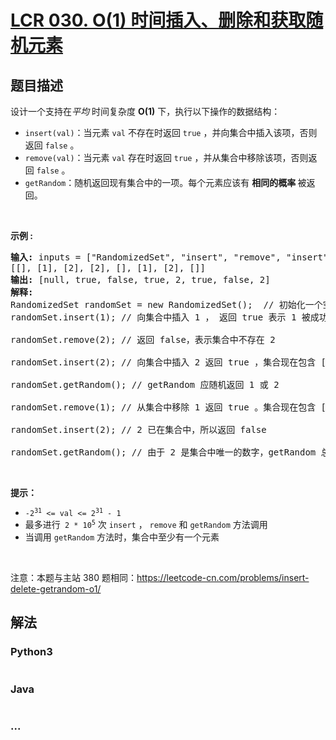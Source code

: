 # [LCR 030. O(1) 时间插入、删除和获取随机元素](https://leetcode.cn/problems/FortPu)



## 题目描述

<!-- 这里写题目描述 -->

<p>设计一个支持在<em>平均&nbsp;</em>时间复杂度 <strong>O(1)</strong>&nbsp;下，执行以下操作的数据结构：</p>

<ul>
	<li><code>insert(val)</code>：当元素 <code>val</code> 不存在时返回 <code>true</code>&nbsp;，并向集合中插入该项，否则返回 <code>false</code> 。</li>
	<li><code>remove(val)</code>：当元素 <code>val</code> 存在时返回 <code>true</code>&nbsp;，并从集合中移除该项，否则返回 <code>false</code>&nbsp;。</li>
	<li><code>getRandom</code>：随机返回现有集合中的一项。每个元素应该有&nbsp;<strong>相同的概率&nbsp;</strong>被返回。</li>
</ul>

<p>&nbsp;</p>

<p><strong>示例 :</strong></p>

<pre>
<strong>输入: </strong>inputs = [&quot;RandomizedSet&quot;, &quot;insert&quot;, &quot;remove&quot;, &quot;insert&quot;, &quot;getRandom&quot;, &quot;remove&quot;, &quot;insert&quot;, &quot;getRandom&quot;]
[[], [1], [2], [2], [], [1], [2], []]
<strong>输出: </strong>[null, true, false, true, 2, true, false, 2]
<strong>解释:
</strong>RandomizedSet randomSet = new RandomizedSet();  // 初始化一个空的集合
randomSet.insert(1); // 向集合中插入 1 ， 返回 true 表示 1 被成功地插入

randomSet.remove(2); // 返回 false，表示集合中不存在 2 

randomSet.insert(2); // 向集合中插入 2 返回 true ，集合现在包含 [1,2] 

randomSet.getRandom(); // getRandom 应随机返回 1 或 2 
  
randomSet.remove(1); // 从集合中移除 1 返回 true 。集合现在包含 [2] 

randomSet.insert(2); // 2 已在集合中，所以返回 false 

randomSet.getRandom(); // 由于 2 是集合中唯一的数字，getRandom 总是返回 2 
</pre>

<p>&nbsp;</p>

<p><strong>提示：</strong><meta charset="UTF-8" /></p>

<ul>
	<li><code>-2<sup>31</sup>&nbsp;&lt;= val &lt;= 2<sup>31</sup>&nbsp;- 1</code></li>
	<li>最多进行<code> 2 * 10<sup>5</sup></code> 次&nbsp;<code>insert</code> ， <code>remove</code> 和 <code>getRandom</code> 方法调用</li>
	<li>当调用&nbsp;<code>getRandom</code> 方法时，集合中至少有一个元素</li>
</ul>

<p>&nbsp;</p>

<p><meta charset="UTF-8" />注意：本题与主站 380&nbsp;题相同：<a href="https://leetcode-cn.com/problems/insert-delete-getrandom-o1/">https://leetcode-cn.com/problems/insert-delete-getrandom-o1/</a></p>


## 解法

<!-- 这里可写通用的实现逻辑 -->

<!-- tabs:start -->

### **Python3**

<!-- 这里可写当前语言的特殊实现逻辑 -->

```python

```

### **Java**

<!-- 这里可写当前语言的特殊实现逻辑 -->

```java

```

### **...**

```

```

<!-- tabs:end -->
